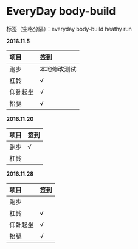 # EveryDay body-build

标签（空格分隔）：everyday body-build heathy run 

**2016.11.5**

项目|签到
:---------------|:---------------
跑步|本地修改测试|
杠铃|√|
仰卧起坐|√|
抬腿|√|

**2016.11.20**

项目|签到
:---------------|:---------------
跑步|√|
杠铃||


**2016.11.28**

项目|签到
:---------------|:---------------
跑步||
杠铃|√|
仰卧起坐|√|
抬腿|√|







